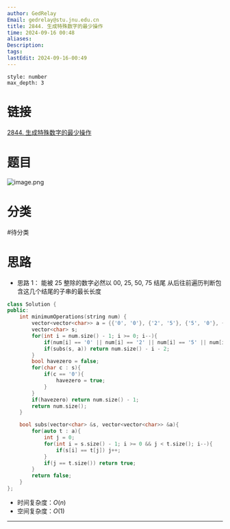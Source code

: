 ```yaml
---
author: GedRelay
Email: gedrelay@stu.jnu.edu.cn
title: 2844. 生成特殊数字的最少操作
time: 2024-09-16 00:48
aliases: 
Description: 
tags: 
lastEdit: 2024-09-16-00:49
---
```


```toc
style: number
max_depth: 3
```

# 链接
[2844. 生成特殊数字的最少操作](https://leetcode.cn/problems/minimum-operations-to-make-a-special-number/) 

# 题目
![image.png](https://ged-pic-bed.oss-cn-guangzhou.aliyuncs.com/img/202409160048986.png)


# 分类
#待分类

# 思路
- 思路 1：
能被 $25$ 整除的数字必然以 $00$, $25$, $50$, $75$ 结尾
从后往前遍历判断包含这几个结尾的子串的最长长度


```cpp
class Solution {
public:
    int minimumOperations(string num) {
        vector<vector<char>> a = {{'0', '0'}, {'2', '5'}, {'5', '0'}, {'7', '5'}};
        vector<char> s;
        for(int i = num.size() - 1; i >= 0; i--){
            if(num[i] == '0' || num[i] == '2' || num[i] == '5' || num[i] == '7') s.push_back(num[i]);
            if(subs(s, a)) return num.size() - i - 2;
        }
        bool havezero = false;
        for(char c : s){
            if(c == '0'){
                havezero = true;
            }
        }
        if(havezero) return num.size() - 1;
        return num.size();
    }

    bool subs(vector<char> &s, vector<vector<char>> &a){
        for(auto t : a){
            int j = 0;
            for(int i = s.size() - 1; i >= 0 && j < t.size(); i--){
                if(s[i] == t[j]) j++;
            }
            if(j == t.size()) return true;
        }
        return false;
    }
};
```


- 时间复杂度：${O\left( n \right)  }$ 
- 空间复杂度：${O\left( 1 \right)  }$ 


---

